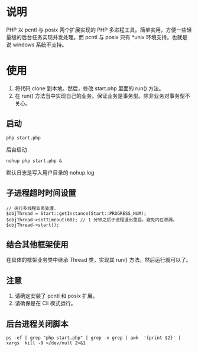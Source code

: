 # 说明
PHP  以 pcntl 与 posix 两个扩展实现的 PHP 多进程工具。简单实用，方便一些轻量级的后台任务实现并发处理。而 pcntl 与 posix 只有 *unix 环境支持。也就是说 windows 系统不支持。

# 使用
1. 将代码 clone 到本地。然后，修改 start.php 里面的 run() 方法。
2. 在 run() 方法当中实现自己的业务。保证业务是事务型。除非业务对事务型不关心。

## 启动 ##
```
php start.php
```
  
后台启动
```
nohup php start.php &
```
  
默认日志是写入用户目录的 nohup.log


## 子进程超时时间设置 ##
```
// 执行多线程业务处理.
$objThread = Start::getInstance(Start::PROGRESS_NUM);
$objThread->setTimeout(60); // 1 分钟之后子进程退出重启。避免内在泄漏。
$objThread->start();
```
  
## 结合其他框架使用 ##
在具体的框架业务类中继承 Thread 类，实现其 run() 方法。然后运行就可以了。
  
## 注意 ##
1) 请确定安装了 pcntl 和 posix 扩展。
2) 请确保是在 Cli 模式运行。
  
## 后台进程关闭脚本 ##
```
ps -ef | grep "php start.php" | grep -v grep | awk  '{print $2}' | xargs  kill -9 >/dev/null 2>&1
```
